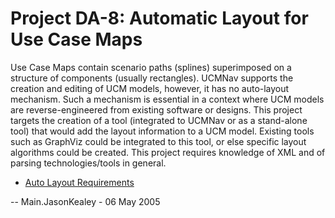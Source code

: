 # Project DA-8: Automatic Layout for Use Case Maps

Use Case Maps contain scenario paths (splines) superimposed on a
structure of components (usually rectangles). UCMNav supports the
creation and editing of UCM models, however, it has no auto-layout
mechanism. Such a mechanism is essential in a context where UCM models
are reverse-engineered from existing software or designs. This project
targets the creation of a tool (integrated to UCMNav or as a stand-alone
tool) that would add the layout information to a UCM model. Existing
tools such as GraphViz could be integrated to this tool, or else
specific layout algorithms could be created. This project requires
knowledge of XML and of parsing technologies/tools in general.

  - [Auto Layout Requirements](AutoLayoutRequirements)

\-- Main.JasonKealey - 06 May 2005
